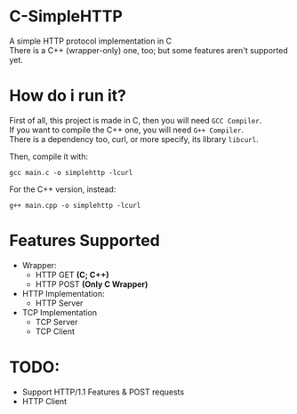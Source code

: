 # C-SimpleHTTP
A simple HTTP protocol implementation in C  
There is a C++ (wrapper-only) one, too; but some features aren't supported yet.

# How do i run it?
First of all, this project is made in C, then you will need `GCC Compiler`.  
If you want to compile the C++ one, you will need `G++ Compiler`.  
There is a dependency too, curl, or more specify, its library `libcurl`.  

Then, compile it with:  
```
gcc main.c -o simplehttp -lcurl
```

For the C++ version, instead:
```
g++ main.cpp -o simplehttp -lcurl
```

# Features Supported
- Wrapper:
    - HTTP GET **(C; C++)**
    - HTTP POST **(Only C Wrapper)**
- HTTP Implementation:
    - HTTP Server 
- TCP Implementation
    - TCP Server
    - TCP Client

# TODO:
- Support HTTP/1.1 Features & POST requests
- HTTP Client
 